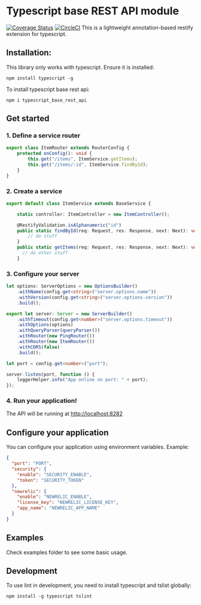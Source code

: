 # Typescript base REST API module
[![Coverage Status](https://coveralls.io/repos/github/Artear/typescript-base-rest-api-dynamodb-module/badge.svg?branch=master)](https://coveralls.io/github/Artear/typescript-base-rest-api-dynamodb-module?branch=master)
[![CircleCI](https://circleci.com/gh/Artear/typescript-base-rest-api-module.svg?style=svg)](https://circleci.com/gh/Artear/typescript-base-rest-api-module)
This is a lightweight annotation-based restify extension for typescript.

## Installation:

This library only works with typescript. Ensure it is installed:
```
npm install typescript -g
```
To install typescript base rest api:

```
npm i typescript_base_rest_api
```

## Get started

### 1. Define a service router
```typescript
export class ItemRouter extends RouterConfig {
    protected onConfig(): void {
        this.get("/items", ItemService.getItems);
        this.get("/items/:id", ItemService.findById);
    }
}
```
### 2. Create a service
```typescript
export default class ItemService extends BaseService {

    static controller: ItemController = new ItemController();

    @RestifyValidation.isAlphanumeric("id")
    public static findById(req: Request, res: Response, next: Next): void {
        // do stuff
    }
    public static getItems(req: Request, res: Response, next: Next): void {
      // do other stuff
    }
```
### 3. Configure your server
```typescript
let options: ServerOptions = new OptionsBuilder()
    .withName(config.get<string>("server.options.name"))
    .withVersion(config.get<string>("server.options.version"))
    .build();

export let server: Server = new ServerBuilder()
    .withTimeout(config.get<number>("server.options.timeout"))
    .withOptions(options)
    .withQueryParser(queryParser())
    .withRouter(new PingRouter())
    .withRouter(new ItemRouter())
    .withCORS(false)
    .build();

let port = config.get<number>("port");

server.listen(port, function () {
    loggerHelper.info("App online on port: " + port);
});
```

### 4. Run your application!
The API will be running at [http://localhost:8282](http://localhost:8282)

## Configure your application
You can configure  your application using environment variables.
Example:
```json
{
  "port": "PORT",
  "security": {
    "enable": "SECURITY_ENABLE",
    "token": "SECURITY_TOKEN"
  },
  "newrelic": {
    "enable": "NEWRELIC_ENABLE",
    "license_key": "NEWRELIC_LICENSE_KEY",
    "app_name": "NEWRELIC_APP_NAME"
  }
}
```

## Examples
Check examples folder to see some basic usage.


## Development
To use lint in development, you need to install typescript and tslist globally:
```
npm install -g typescript tslint
```

